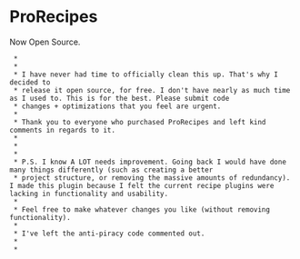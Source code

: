 # ProRecipes
Now Open Source.   


	 * 
	 * 
	 * I have never had time to officially clean this up. That's why I decided to
	 * release it open source, for free. I don't have nearly as much time as I used to. This is for the best. Please submit code 
	 * changes + optimizations that you feel are urgent. 
	 * 
	 * Thank you to everyone who purchased ProRecipes and left kind comments in regards to it. 
	 *
	 * 
	 * 
	 * P.S. I know A LOT needs improvement. Going back I would have done many things differently (such as creating a better 
	 * project structure, or removing the massive amounts of redundancy). I made this plugin because I felt the current recipe plugins were lacking in functionality and usability. 
	 *  
	 * Feel free to make whatever changes you like (without removing functionality).
	 * 
	 * I've left the anti-piracy code commented out. 
	 *
	 *
	 
   
